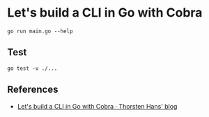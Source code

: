 # Let's build a CLI in Go with Cobra

```shell
go run main.go --help
```

## Test

```shell
go test -v ./...
```

## References

- [Let's build a CLI in Go with Cobra · Thorsten Hans' blog](https://www.thorsten-hans.com/lets-build-a-cli-in-go-with-cobra/)
